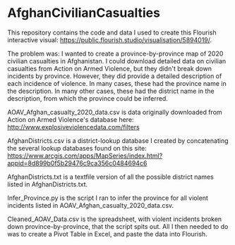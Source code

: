 # AfghanCivilianCasualties

This repository contains the code and data I used to create this Flourish interactive visual: https://public.flourish.studio/visualisation/5894019/.

The problem was: I wanted to create a province-by-province map of 2020 civilian casualties in Afghanistan. I could download detailed data on civilian casualties from Action on Armed Violence, but they didn't break down incidents by province. However, they did provide a detailed description of each incidence of violence. In many cases, these had the province name in the description. In many other cases, these had the district name in the description, from which the province could be inferred.

AOAV_Afghan_casualty_2020_data.csv is data originally downloaded from Action on Armed Violence's database here: http://www.explosiveviolencedata.com/filters

AfghanDistricts.csv is a district-lookup database I created by concatenating the several lookup databases found on this site: https://www.arcgis.com/apps/MapSeries/index.html?appid=8d899b0f5b29476c9ca356c0484694c6

AfghanDistricts.txt is a textfile version of all the possible district names listed in AfghanDistricts.txt.

Infer_Province.py is the script I ran to infer the province for all violent incidents listed in AOAV_Afghan_casualty_2020_data.csv.

Cleaned_AOAV_Data.csv is the spreadsheet, with violent incidents broken down province-by-province, that the script spits out. All I then needed to do was to create a Pivot Table in Excel, and paste the data into Flourish.
